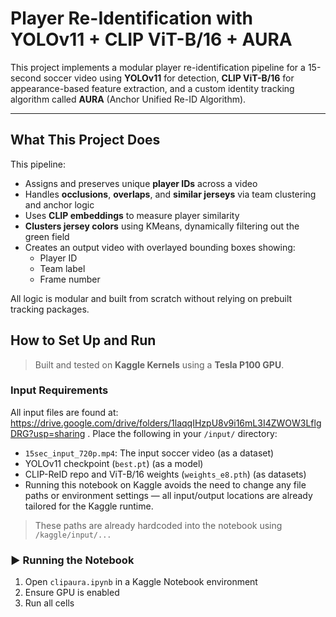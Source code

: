 #  Player Re-Identification with YOLOv11 + CLIP ViT-B/16 + AURA

This project implements a modular player re-identification pipeline for a 15-second soccer video using **YOLOv11** for detection, **CLIP ViT-B/16** for appearance-based feature extraction, and a custom identity tracking algorithm called **AURA** (Anchor Unified Re-ID Algorithm).

---

##  What This Project Does

This pipeline:
- Assigns and preserves unique **player IDs** across a video
- Handles **occlusions**, **overlaps**, and **similar jerseys** via team clustering and anchor logic
- Uses **CLIP embeddings** to measure player similarity
- **Clusters jersey colors** using KMeans, dynamically filtering out the green field
- Creates an output video with overlayed bounding boxes showing:
  - Player ID
  - Team label
  - Frame number

All logic is modular and built from scratch without relying on prebuilt tracking packages.


##  How to Set Up and Run

> Built and tested on **Kaggle Kernels** using a **Tesla P100 GPU**.

###  Input Requirements
All input files are found at: https://drive.google.com/drive/folders/1laqqIHzpU8v9i16mL3I4ZWOW3LflgDRG?usp=sharing . 
Place the following in your `/input/` directory:
- `15sec_input_720p.mp4`: The input soccer video (as a dataset)
- YOLOv11 checkpoint (`best.pt`) (as a model)
- CLIP-ReID repo and ViT-B/16 weights (`weights_e8.pth`) (as datasets)
- Running this notebook on Kaggle avoids the need to change any file paths or environment settings — all input/output locations are already tailored for the Kaggle runtime.
> These paths are already hardcoded into the notebook using `/kaggle/input/...`

### ▶️ Running the Notebook

1. Open `clipaura.ipynb` in a Kaggle Notebook environment
2. Ensure GPU is enabled
3. Run all cells
